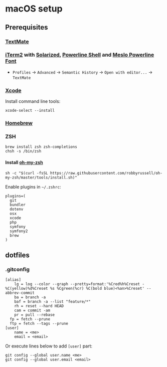 # macOS setup

## Prerequisites

### [TextMate](https://macromates.com/)

### [iTerm2](https://www.iterm2.com/) with [Solarized](https://ethanschoonover.com/solarized/), [Powerline Shell](https://github.com/b-ryan/powerline-shell) and [Meslo Powerline Font](https://github.com/powerline/fonts/blob/master/Meslo%20Slashed/Meslo%20LG%20M%20Regular%20for%20Powerline.ttf)

* `Profiles` -> `Advanced` -> `Semantic History` -> `Open with editor...` -> `TextMate`

### [Xcode](https://itunes.apple.com/nl/app/xcode/id497799835?l=en&mt=12)

Install command line tools:
```
xcode-select --install
```

### [Homebrew](https://brew.sh/)

### ZSH
```
brew install zsh zsh-completions
chsh -s /bin/zsh
```

#### Install [oh-my-zsh](https://github.com/robbyrussell/oh-my-zsh)
```
sh -c "$(curl -fsSL https://raw.githubusercontent.com/robbyrussell/oh-my-zsh/master/tools/install.sh)"
```

Enable plugins in `~/.zshrc`:

```
plugins=(
  git
  bundler
  dotenv
  osx
  xcode
  php
  symfony
  symfony2
  brew
)
```

## dotfiles

### .gitconfig

```
[alias]
	lg = log --color --graph --pretty=format:'%Cred%h%Creset -%C(yellow)%d%Creset %s %Cgreen(%cr) %C(bold blue)<%an>%Creset' --abbrev-commit
	ba = branch -a
	baf = branch -a --list "feature/*"
	rh = reset --hard HEAD
	cam = commit -am
	pr = pull --rebase
  fp = fetch --prune
  ftp = fetch --tags --prune
[user]
	name = <me>
	email = <email>
```

Or execute lines below to add `[user]` part:

```
git config --global user.name <me>
git config --global user.email <email>
```
